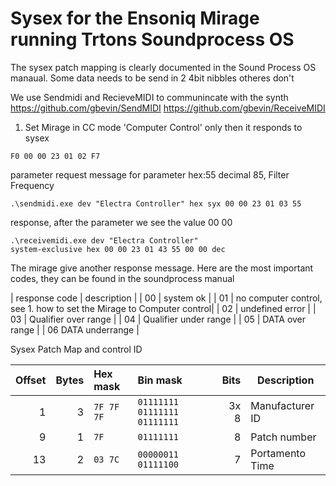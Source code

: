 # Sysex for the Ensoniq Mirage running Trtons Soundprocess OS

The sysex patch mapping is clearly documented in the Sound Process OS manaual.
Some data needs to be send in 2 4bit nibbles otheres don't

We use Sendmidi and RecieveMIDI to communincate with the synth
https://github.com/gbevin/SendMIDI
https://github.com/gbevin/ReceiveMIDI

1. Set Mirage in CC mode 'Computer Control' only then it responds to sysex

```
F0 00 00 23 01 02 F7
```

parameter request message for parameter hex:55 decimal 85, Filter Frequency
```
.\sendmidi.exe dev "Electra Controller" hex syx 00 00 23 01 03 55
```

response, after the parameter we see the value 00 00
```
.\receivemidi.exe dev "Electra Controller"
system-exclusive hex 00 00 23 01 43 55 00 00 dec
```
The mirage give another response message.
Here are the most important codes, they can be found in the soundprocess manual

| response code | description |
| 00 | system ok |
| 01 | no computer control, see 1. how to set the Mirage to Computer control|
| 02 | undefined error |
| 03 | Qualifier over range |
| 04 | Qualifier under range |
| 05 | DATA over range |
| 06 DATA underrange |



Sysex Patch Map and control ID

| Offset | Bytes | Hex mask   | Bin mask            | Bits | Description |
| ------:| -----:| :--------- | :------------------ | ----:| ----------- |
|      1 |     3 | `7F 7F 7F` | `01111111 01111111 01111111` | 3x 8 | Manufacturer ID |
|      9 |     1 | `7F`       | `01111111         ` |    8 | Patch number |
|     13 |     2 | `03 7C`    | `00000011 01111100` |    7 | Portamento Time |
